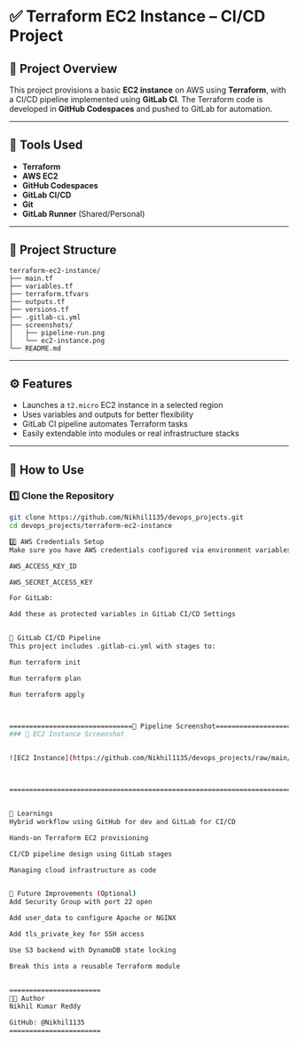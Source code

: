 # ✅ Terraform EC2 Instance – CI/CD Project

## 📌 Project Overview
This project provisions a basic **EC2 instance** on AWS using **Terraform**, with a CI/CD pipeline implemented using **GitLab CI**. The Terraform code is developed in **GitHub Codespaces** and pushed to GitLab for automation.

---

## 🧰 Tools Used
- **Terraform**
- **AWS EC2**
- **GitHub Codespaces**
- **GitLab CI/CD**
- **Git**
- **GitLab Runner** (Shared/Personal)

---

## 🧱 Project Structure

```
terraform-ec2-instance/
├── main.tf
├── variables.tf
├── terraform.tfvars
├── outputs.tf
├── versions.tf
├── .gitlab-ci.yml
├── screenshots/
│   ├── pipeline-run.png
│   └── ec2-instance.png
└── README.md
```




---

## ⚙️ Features
- Launches a `t2.micro` EC2 instance in a selected region
- Uses variables and outputs for better flexibility
- GitLab CI pipeline automates Terraform tasks
- Easily extendable into modules or real infrastructure stacks

---

## 🚀 How to Use

### 1️⃣ Clone the Repository
```bash
git clone https://github.com/Nikhil1135/devops_projects.git
cd devops_projects/terraform-ec2-instance

2️⃣ AWS Credentials Setup
Make sure you have AWS credentials configured via environment variables:

AWS_ACCESS_KEY_ID

AWS_SECRET_ACCESS_KEY

For GitLab:

Add these as protected variables in GitLab CI/CD Settings


🧪 GitLab CI/CD Pipeline
This project includes .gitlab-ci.yml with stages to:

Run terraform init

Run terraform plan

Run terraform apply



===============================📸 Pipeline Screenshot==========================
### 📸 EC2 Instance Screenshot


![EC2 Instance](https://github.com/Nikhil1135/devops_projects/raw/main/terraform-ec2-instance/ec2-instance.png)



===============================================================================


📌 Learnings
Hybrid workflow using GitHub for dev and GitLab for CI/CD

Hands-on Terraform EC2 provisioning

CI/CD pipeline design using GitLab stages

Managing cloud infrastructure as code


🚀 Future Improvements (Optional)
Add Security Group with port 22 open

Add user_data to configure Apache or NGINX

Add tls_private_key for SSH access

Use S3 backend with DynamoDB state locking

Break this into a reusable Terraform module


=======================
👨‍💻 Author
Nikhil Kumar Reddy

GitHub: @Nikhil1135
=======================

